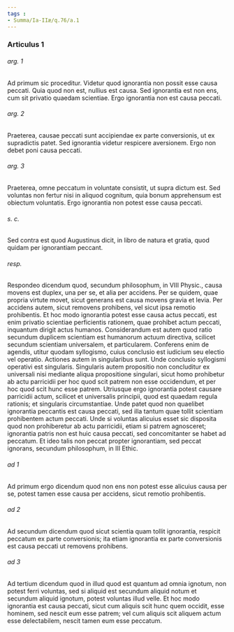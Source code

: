 ```yaml
---
tags : 
- Summa/Ia-IIæ/q.76/a.1
---
```


### Articulus 1

###### arg. 1
Ad primum sic proceditur. Videtur quod ignorantia non possit esse causa peccati. Quia quod non est, nullius est causa. Sed ignorantia est non ens, cum sit privatio quaedam scientiae. Ergo ignorantia non est causa peccati.

###### arg. 2
Praeterea, causae peccati sunt accipiendae ex parte conversionis, ut ex supradictis patet. Sed ignorantia videtur respicere aversionem. Ergo non debet poni causa peccati.

###### arg. 3
Praeterea, omne peccatum in voluntate consistit, ut supra dictum est. Sed voluntas non fertur nisi in aliquod cognitum, quia bonum apprehensum est obiectum voluntatis. Ergo ignorantia non potest esse causa peccati.

###### s. c.
Sed contra est quod Augustinus dicit, in libro de natura et gratia, quod quidam per ignorantiam peccant.

###### resp.
Respondeo dicendum quod, secundum philosophum, in VIII Physic., causa movens est duplex, una per se, et alia per accidens. Per se quidem, quae propria virtute movet, sicut generans est causa movens gravia et levia. Per accidens autem, sicut removens prohibens, vel sicut ipsa remotio prohibentis. Et hoc modo ignorantia potest esse causa actus peccati, est enim privatio scientiae perficientis rationem, quae prohibet actum peccati, inquantum dirigit actus humanos. Considerandum est autem quod ratio secundum duplicem scientiam est humanorum actuum directiva, scilicet secundum scientiam universalem, et particularem. Conferens enim de agendis, utitur quodam syllogismo, cuius conclusio est iudicium seu electio vel operatio. Actiones autem in singularibus sunt. Unde conclusio syllogismi operativi est singularis. Singularis autem propositio non concluditur ex universali nisi mediante aliqua propositione singulari, sicut homo prohibetur ab actu parricidii per hoc quod scit patrem non esse occidendum, et per hoc quod scit hunc esse patrem. Utriusque ergo ignorantia potest causare parricidii actum, scilicet et universalis principii, quod est quaedam regula rationis; et singularis circumstantiae. Unde patet quod non quaelibet ignorantia peccantis est causa peccati, sed illa tantum quae tollit scientiam prohibentem actum peccati. Unde si voluntas alicuius esset sic disposita quod non prohiberetur ab actu parricidii, etiam si patrem agnosceret; ignorantia patris non est huic causa peccati, sed concomitanter se habet ad peccatum. Et ideo talis non peccat propter ignorantiam, sed peccat ignorans, secundum philosophum, in III Ethic.

###### ad 1
Ad primum ergo dicendum quod non ens non potest esse alicuius causa per se, potest tamen esse causa per accidens, sicut remotio prohibentis.

###### ad 2
Ad secundum dicendum quod sicut scientia quam tollit ignorantia, respicit peccatum ex parte conversionis; ita etiam ignorantia ex parte conversionis est causa peccati ut removens prohibens.

###### ad 3
Ad tertium dicendum quod in illud quod est quantum ad omnia ignotum, non potest ferri voluntas, sed si aliquid est secundum aliquid notum et secundum aliquid ignotum, potest voluntas illud velle. Et hoc modo ignorantia est causa peccati, sicut cum aliquis scit hunc quem occidit, esse hominem, sed nescit eum esse patrem; vel cum aliquis scit aliquem actum esse delectabilem, nescit tamen eum esse peccatum.

